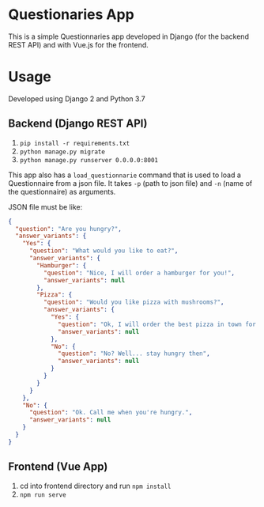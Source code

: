# Questionaries App
This is a simple Questionnaries app developed in Django (for the backend REST API) and with Vue.js for the frontend.


# Usage
Developed using Django 2 and Python 3.7 
## Backend (Django REST API)
1. ```pip install -r requirements.txt```
2. ```python manage.py migrate```
3. ```python manage.py runserver 0.0.0.0:8001```

This app also has a `load_questionnarie` command that is used to load a Questionnaire from a json file.
It takes `-p` (path to json file) and `-n` (name of the questionnaire) as arguments.

JSON file must be like:

```json
{
  "question": "Are you hungry?",
  "answer_variants": {
    "Yes": {
      "question": "What would you like to eat?",
      "answer_variants": {
        "Hamburger": {
          "question": "Nice, I will order a hamburger for you!",
          "answer_variants": null
        },
        "Pizza": {
          "question": "Would you like pizza with mushrooms?",
          "answer_variants": {
            "Yes": {
              "question": "Ok, I will order the best pizza in town for you",
              "answer_variants": null
            },
            "No": {
              "question": "No? Well... stay hungry then",
              "answer_variants": null
            }
          }
        }
      }
    },
    "No": {
      "question": "Ok. Call me when you're hungry.",
      "answer_variants": null
    }
  }
}
```

## Frontend (Vue App)
1. cd into frontend directory and run ```npm install```
2. ```npm run serve```